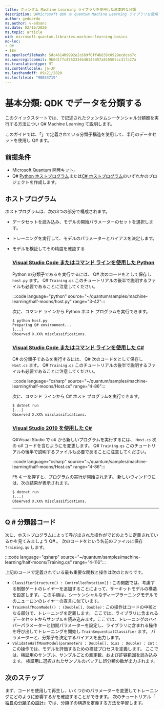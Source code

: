 ```yaml
---
title: クォンタム Machine Learning ライブラリを使用した基本的な分類
description: Q#Microsoft QDK の quantum Machine Learning ライブラリを使用して、で記述されたクォンタムシーケンシャル分類器を実行する方法について説明します。
author: geduardo
ms.author: v-edsanc
ms.date: 02/16/2020
ms.topic: article
uid: microsoft.quantum.libraries.machine-learning.basics
no-loc:
- Q#
- $$v
ms.openlocfilehash: 5dc4614b9992e2c6b9f8ff4b839c0929ec8cab7c
ms.sourcegitcommit: 9b0d1ffc8752334bd6145457a826505cc31fa27a
ms.translationtype: MT
ms.contentlocale: ja-JP
ms.lasthandoff: 09/21/2020
ms.locfileid: "90833719"
---
```

# <a name="basic-classification-classify-data-with-the-qdk"></a>基本分類: QDK でデータを分類する

このクイックスタートでは、で記述されたクォンタムシーケンシャル分類器を実行する方法につい Q# Machine Learning て説明します。 

このガイドでは、「」で定義されている分類子構造を使用して、半月のデータセットを使用し Q# ます。

## <a name="prerequisites"></a>前提条件

- Microsoft [Quantum 開発キット](xref:microsoft.quantum.install)。
- Q# [Python ホストプログラム](xref:microsoft.quantum.install.python)または[C# ホストプログラム](xref:microsoft.quantum.install.cs)のいずれかのプロジェクトを作成します。

## <a name="host-program"></a>ホストプログラム

ホストプログラムは、次の3つの部分で構成されます。

- データセットを読み込み、モデルの開始パラメーターのセットを選択します。
- トレーニングを実行して、モデルのパラメーターとバイアスを決定します。
- モデルを検証してその精度を確認する

    ### <a name="python-with-visual-studio-code-or-the-command-line"></a>[Visual Studio Code またはコマンド ラインを使用した Python](#tab/tabid-python)

    Python の分類子であるを実行するには、 Q# 次のコードをとして保存し `host.py` ます。 Q# `Training.qs` このチュートリアルの後半で説明するファイルも必要であることに注意してください。

    :::code language="python" source="~/quantum/samples/machine-learning/half-moons/host.py" range="3-42":::

    次に、コマンド ラインから Python ホスト プログラムを実行できます。

    ```bash
    $ python host.py
    Preparing Q# environment...
    [...]
    Observed X.XX% misclassifications.
    ```

    ### <a name="c-with-visual-studio-code-or-the-command-line"></a>[Visual Studio Code またはコマンド ラインを使用した C#](#tab/tabid-csharp)

    C# の分類子であるを実行するには、 Q# 次のコードをとして保存し `Host.cs` ます。 Q# `Training.qs` このチュートリアルの後半で説明するファイルも必要であることに注意してください。

    :::code language="csharp" source="~/quantum/samples/machine-learning/half-moons/Host.cs" range="4-86":::

    次に、コマンド ラインから C# ホスト プログラムを実行できます。

    ```bash
    $ dotnet run
    [...]
    Observed X.XX% misclassifications.
    ```

    ### <a name="c-with-visual-studio-2019"></a>[Visual Studio 2019 を使用した C#](#tab/tabid-vs2019)

    Q#Visual Studio で c# から新しいプログラムを実行するには、 `Host.cs` 次の c# コードを含むようにを変更します。 Q# `Training.qs` このチュートリアルの後半で説明するファイルも必要であることに注意してください。

    :::code language="csharp" source="~/quantum/samples/machine-learning/half-moons/Host.cs" range="4-86":::

    F5 キーを押すと、プログラムの実行が開始されます。 新しいウィンドウには、次の結果が表示されます。 

    ```bash
    $ dotnet run
    [...]
    Observed X.XX% misclassifications.
    ```
    ***

## <a name="q-classifier-code"></a>Q \# 分類器コード

次に、ホストプログラムによって呼び出された操作がでどのように定義されているかを見てみましょう Q# 。
次のコードをという名前のファイルに保存 `Training.qs` します。

:::code language="qsharp" source="~/quantum/samples/machine-learning/half-moons/Training.qs" range="4-116":::

上記のコードで定義されている最も重要な関数と操作は次のとおりです。

- `ClassifierStructure() : ControlledRotation[]` : この関数では、考慮する制御ゲートのレイヤーを追加することによって、サーキットモデルの構造を設定します。 この手順は、シーケンシャルなディープラーニングモデルでのニューロンのレイヤーの宣言に似ています。
- `TrainHalfMoonModel() : (Double[], Double)` : この操作はコードの中核となる部分で、トレーニングを定義します。 ここでは、ライブラリに含まれるデータセットからサンプルを読み込みます。ここでは、トレーニングのハイパーパラメーターと初期パラメーターを設定し、ライブラリに含まれる操作を呼び出してトレーニングを開始し `TrainSequentialClassifier` ます。 パラメーターと、分類子を決定するバイアスを出力します。
- `ValidateHalfMoonModel(parameters : Double[], bias : Double) : Int` : この操作では、モデルを評価するための検証プロセスを定義します。 ここでは、検証用のサンプル、サンプルごとの測定数、および許容範囲を読み込みます。 検証用に選択されたサンプルのバッチに誤分類の数が出力されます。

## <a name="next-steps"></a>次のステップ

まず、コードを使用して再生し、いくつかのパラメーターを変更してトレーニングにどのように影響するかを確認することができます。 次のチュートリアル「 [独自の分類子の設計](xref:microsoft.quantum.libraries.machine-learning.design)」では、分類子の構造を定義する方法を学習します。
